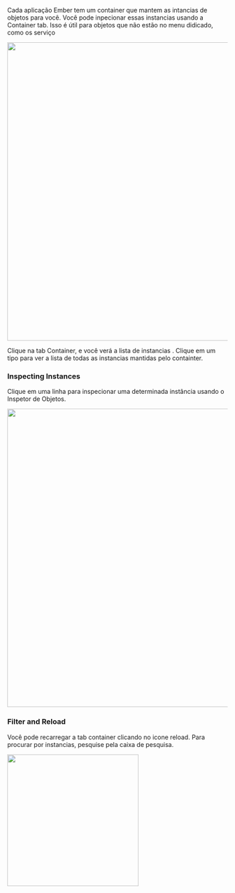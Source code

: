 Cada aplicação Ember tem um container que mantem as intancias de objetos para você. Você pode inpecionar essas instancias usando a Container tab. Isso é útil para objetos que não estão no menu didicado, como os serviço

<img src="../../images/guides/ember-inspector/container-screenshot.png" width="680"/>

Clique na tab Container, e você verá a lista de instancias . Clique em um tipo para ver a lista de todas as instancias mantidas pelo containter.

### Inspecting Instances

Clique em uma linha para inspecionar uma determinada instância usando o Inspetor de Objetos.

<img src="../../images/guides/ember-inspector/container-object-inspector.png" width="680"/>

### Filter and Reload

Você pode recarregar a tab container clicando no icone reload. Para procurar por instancias, pesquise pela caixa de pesquisa.

<img src="../../images/guides/ember-inspector/container-toolbar.png" width="300"/>
